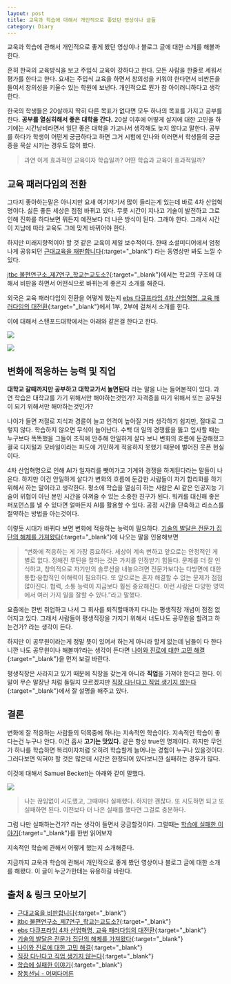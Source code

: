 ```yaml
---
layout: post
title: 교육과 학습에 대해서 개인적으로 좋았던 영상이나 글들
category: Diary
---
```


교욱과 학습에 관해서 개인적으로 좋게 봤던 영상이나 블로그 글에 대한 소개를 해볼까 한다.

흔히 한국의 교육방식을 보고 주입식 교육이 강하다고 한다. 모든 사람을 한줄로 세워서 평가를 한다고 한다. 요새는 주입식 교육을 하면서 창의성을 키워야 한다면서 비싼돈을 들여서 창의성을 키울수 있는 학원에 보낸다. 개인적으로 뭔가 참 아이러니하다고 생각한다.

한국의 학생들은 20살까지 딱히 다른 목표가 없다면 모두 하나의 목표를 가지고 공부를 한다. **공부를 열심히해서 좋은 대학을 간다.** 20살 이후에 어떻게 살지에 대한 고민을 하기에는 시간낭비라면서 일단 좋은 대학을 가고나서 생각해도 늦지 않다고 말한다. 공부를 하다가 학생이 어떤게 궁금하다고 하면 그거 시험에 안나와 이러면서 학생들의 궁금증을 묵살 시키는 경우도 많이 봤다.

> 과연 이게 효과적인 교육이자 학습일까?
> 어떤 학습과 교육이 효과적일까?

## 교육 패러다임의 전환
그다지 좋아하는말은 아니지만 요새 여기저기서 많이 들리는게 있는데 바로 4차 산업혁명이다. 싫든 좋든 세상은 점점 바뀌고 있다. 무릇 시간이 지나고 기술이 발전하고 그로인해 진화를 하다보면 뭐든지 예전보다 더 나은 방식이 된다. 그래야 한다. 그래서 시간이 지남에 따라 교육도 그에 맞게 바뀌어야 한다.

하지만 미래지향적이야 할 것 같은 교육이 제일 보수적이다. 한때 소셜미디어에서 엄청나게 공유되던 [근대교육을 재판합니다](https://youtu.be/91-UvrrpneY){:target="_blank"} 라는 동영상만 봐도 느낄 수 있다.

[jtbc 불편연구소_제7연구_학교는교도소?](https://www.facebook.com/JTBCstandbyyou/videos/845633508943151/){:target="_blank"}에서는 학교의 구조에 대해서 비판을 하면서 어떤식으로 바뀌는게 좋은지 소개를 해준다.

외국은 교육 패러다임의 전환을 어떻게 했는지 [ebs 다큐프라임 4차 산업혁명, 교육 패러다임의 대전환](http://home.ebs.co.kr/docuprime/newReleaseView/348?c.page=1){:target="_blank"}에서 1부, 2부에 걸쳐서 소개를 한다.

이에 대해서 스탠포드대학에서는 아래와 같은걸 한다고 한다.

![](https://scontent-icn1-1.xx.fbcdn.net/v/t1.0-9/26168867_1532027986896202_4094625050930371439_n.jpg?_nc_cat=0&_nc_eui2=v1%3AAeHuu29OojaphGr-E30iIGFtZmsMApp9nFrYZF7RhVSlRGVkPSY8igvQH1ZioRAs_V75v5vPmG6TKbZpkEfFO0tKBBkwL0qJrBo-Bn-VQiHNCg&oh=68aecc890c716ef95fa6dd0a0d6bb5f7&oe=5B284558)

![](https://scontent-icn1-1.xx.fbcdn.net/v/t1.0-9/26219882_1532028063562861_6801350857814900351_n.jpg?_nc_cat=0&_nc_eui2=v1%3AAeFNV1qpQ2icAYlJ9cPCzNqAmMZ3cr6aZ93lMip-fNj6Epa79QNlKYEtaBg0H2zWq8lfVVsvrQ9CN6BSXjW5YAzDH2LDLKHLjZ0npv8xCLNCFQ&oh=f3a27a789712159a14fee2b5cb47efeb&oe=5B5E0A64)

## 변화에 적응하는 능력 및 직업
**대학교 갈때까지만 공부하고 대학교가서 놀면된다** 라는 말을 나는 들어본적이 있다. 과연 학습은 대학교를 가기 위해서만 해야하는것인가? 자격증을 따기 위해서 또는 공무원이 되기 위해서만 해야하는것인가?

나이가 들면 저절로 지식과 경륜이 늘고 인격이 높아질 거라 생각하기 쉽지만, 절대로 그렇지 않다. 학습하지 않으면 무식이 늘어난다. 수백 대 일의 경쟁률을 뚫고 입사할 때는 누구보다 똑똑했을 그들이 조직에 안주해 안일하게 살다 보니 변화의 흐름에 둔감해졌고 결국 디지털과 모바일이라는 파도에 기민하게 적응하지 못했기 때문에 벌어진 웃픈 현실이다.

4차 산업혁명으로 인해 AI가 일자리를 뺏어가고 기계와 경쟁을 하게된다라는 말들이 나온다. 하지만 이건 안일하게 살다가 변화의 흐름에 둔감한 사람들이 자기 합리화를 하기 위해서 하는 말이라고 생각한다. 평소에 학습을 열심히 하는 사람은 AI 같은 인공지능 기술이 위협이 아닌 본인 시간을 아껴줄 수 있는 소중한 친구가 된다. 워커를 대신해 좋은 퍼포먼스를 낼 수 있다면 얼마든지 AI를 활용할 수 있다. 공정 시간을 단축하고 리소스를 절약하는 방법을 아는것이다.

이렇듯 시대가 바뀌다 보면 변화에 적응하는 능력이 필요하다. [기술의 발달은 전문가 집단의 해체를 가져왔다](http://theschoolofnews.com/%EA%B8%B0%EC%88%A0%EC%9D%98-%EB%B0%9C%EB%8B%AC%EC%9D%80-%EC%A0%84%EB%AC%B8%EA%B0%80-%EC%A7%91%EB%8B%A8%EC%9D%98-%ED%95%B4%EC%B2%B4%EB%A5%BC-%EA%B0%80%EC%A0%B8%EC%99%94%EB%8B%A4/){:target="_blank"}에 나오는 말을 인용해보면

> “변화에 적응하는 게 가장 중요하다. 세상이 계속 변하고 앞으로는 안정적인 게 별로 없다. 정해진 루틴을 잘하는 것은 가치를 인정받기 힘들다. 문제를 더 잘 인식하고, 창의적으로 자기만의 솔루션을 내놓으려면 전문가보다는 다방면에 대한 통합·융합적인 이해력이 필요하다. 또 앞으로는 혼자 해결할 수 없는 문제가 점점 많아진다. 협력, 소통 능력이 지금보다 훨씬 중요해진다. 이런 사람은 다양한 영역에서 여러 가지 일을 잘할 수 있다.”라고 말했다.

요즘에는 한번 취업하고 나서 그 회사를 퇴직할때까지 다니는 평생직장 개념이 점점 없어지고 있다. 그래서 사람들이 평생직장을 가지기 위해서 너도나도 공무원을 할려고 하는건가? 라는 생각이 든다.

하지만 이 공무원이라는게 정말 뜻이 있어서 하는게 아니라 할게 없는데 남들이 다 한다니깐 나도 공무원이나 해볼까?라는 생각이 든다면 [나이와 진로에 대한 고민 해결](https://www.facebook.com/changeground/videos/1202824776437661/?fref=mentions){:target="_blank"}을 먼저 보길 바란다.

평생직장은 사라지고 있기 때문에 직장을 갖는게 아니라 **직업**을 가져야 한다고 한다. 이말이 무슨 말장난 처럼 들릴지 모르겠지만 [직장 다닌다고 직업 생기지 않는다](https://youtu.be/psETvJOBiU4){:target="_blank"}에서 잘 설명을 해주고 있다.

## 결론
변화에 잘 적응하는 사람들의 덕목중에 하나는 지속적인 학습이다. 지속적인 학습이 좋다는건 누구나 안다. 이건 흡사 **고기는 맛있다.** 같은 항상 true인 명제이다. 하지만 무언가 하나를 학습하면 복리이자처럼 오히려 학습할게 늘어나는 경험이 누구나 있을것이다. 그러다보면 익혀야 할 것은 많은데 시간은 한정되어 있다보니깐 실패하는 경우가 많다.

이것에 대해서 Samuel Beckett는 아래와 같이 말했다.

![](https://scontent-icn1-1.xx.fbcdn.net/v/t1.0-9/28277159_1587594238006243_370538310118384396_n.jpg?_nc_cat=0&oh=a8cdd2042b08a089e75916f6003e9eef&oe=5B3508C9)

> 나는 끊임없이 시도했고, 그때마다 실패했다. 하지만 괜찮다. 또 시도하면 되고 또 실패하면 된다. 이전보다 더 나은 실패를 했다면 그걸로 충분하다.

그럼 나만 실패하는건가? 라는 생각이 들면서 궁금할것이다. 그럴때는 [학습에 실패한 이야기](https://woowabros.github.io/experience/2017/12/11/how-to-study.html){:target="_blank"}를 한번 읽어보자

지속적인 학습에 관해서 어떻게 했는지 소개해준다.

지금까지 교욱과 학습에 관해서 개인적으로 좋게 봤던 영상이나 블로그 글에 대한 소개를 해봤다. 이 글이 누군가한테는 유용하길 바란다.

## 출처 & 링크 모아보기
- [근대교육을 비판합니다](https://youtu.be/91-UvrrpneY){:target="_blank"}
- [jtbc 불편연구소_제7연구_학교는교도소?](https://www.facebook.com/JTBCstandbyyou/videos/845633508943151/){:target="_blank"}
- [ebs 다큐프라임 4차 산업혁명, 교육 패러다임의 대전환](http://home.ebs.co.kr/docuprime/newReleaseView/348?c.page=1){:target="_blank"}
- [기술의 발달은 전문가 집단의 해체를 가져왔다](http://theschoolofnews.com/%EA%B8%B0%EC%88%A0%EC%9D%98-%EB%B0%9C%EB%8B%AC%EC%9D%80-%EC%A0%84%EB%AC%B8%EA%B0%80-%EC%A7%91%EB%8B%A8%EC%9D%98-%ED%95%B4%EC%B2%B4%EB%A5%BC-%EA%B0%80%EC%A0%B8%EC%99%94%EB%8B%A4/){:target="_blank"}
- [나이와 진로에 대한 고민 해결](https://www.facebook.com/changeground/videos/1202824776437661/?fref=mentions){:target="_blank"}
- [직장 다닌다고 직업 생기지 않는다](https://youtu.be/psETvJOBiU4){:target="_blank"}
- [학습에 실패한 이야기](https://woowabros.github.io/experience/2017/12/11/how-to-study.html){:target="_blank"}
- [장동선님 - 어쩌다어른](http://program.tving.com/otvn/justhappened/2/Vod/View/VOD/SB_41295)
